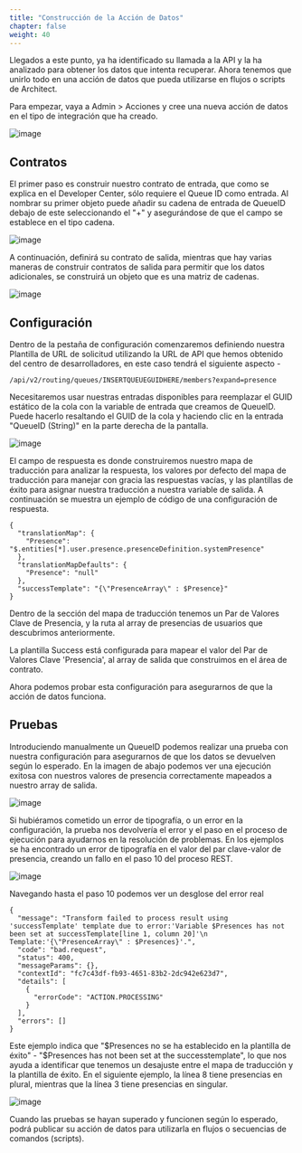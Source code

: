 ```yaml
---
title: "Construcción de la Acción de Datos"
chapter: false
weight: 40
---
```



Llegados a este punto, ya ha identificado su llamada a la API y la ha analizado para obtener los datos que intenta recuperar. Ahora tenemos que unirlo todo en una acción de datos que pueda utilizarse en flujos o scripts de Architect.

Para empezar, vaya a Admin > Acciones y cree una nueva acción de datos en el tipo de integración que ha creado.

![image](/images/createaction.PNG)

## Contratos
El primer paso es construir nuestro contrato de entrada, que como se explica en el Developer Center, sólo requiere el Queue ID como entrada. Al nombrar su primer objeto puede añadir su cadena de entrada de QueueID debajo de este seleccionando el "+" y asegurándose de que el campo se establece en el tipo cadena.

![image](/images/DAinputcontract.PNG)

A continuación, definirá su contrato de salida, mientras que hay varias maneras de construir contratos de salida para permitir que los datos adicionales, se construirá un objeto que es una matriz de cadenas.

![image](/images/DAoutputcontract.PNG)

## Configuración
Dentro de la pestaña de configuración comenzaremos definiendo nuestra Plantilla de URL de solicitud utilizando la URL de API que hemos obtenido del centro de desarrolladores, en este caso tendrá el siguiente aspecto -
```
/api/v2/routing/queues/INSERTQUEUEGUIDHERE/members?expand=presence
```
Necesitaremos usar nuestras entradas disponibles para reemplazar el GUID estático de la cola con la variable de entrada que creamos de QueueID. Puede hacerlo resaltando el GUID de la cola y haciendo clic en la entrada "QueueID (String)" en la parte derecha de la pantalla.

![image](/images/DAconfiginput.PNG)

El campo de respuesta es donde construiremos nuestro mapa de traducción para analizar la respuesta, los valores por defecto del mapa de traducción para manejar con gracia las respuestas vacías, y las plantillas de éxito para asignar nuestra traducción a nuestra variable de salida. A continuación se muestra un ejemplo de código de una configuración de respuesta.

```
{
  "translationMap": {
    "Presence": "$.entities[*].user.presence.presenceDefinition.systemPresence"
  },
  "translationMapDefaults": {
    "Presence": "null"
  },
  "successTemplate": "{\"PresenceArray\" : $Presence}"
}
```

Dentro de la sección del mapa de traducción tenemos un Par de Valores Clave de Presencia, y la ruta al array de presencias de usuarios que descubrimos anteriormente. 

La plantilla Success está configurada para mapear el valor del Par de Valores Clave 'Presencia', al array de salida que construimos en el área de contrato.

Ahora podemos probar esta configuración para asegurarnos de que la acción de datos funciona.

## Pruebas

Introduciendo manualmente un QueueID podemos realizar una prueba con nuestra configuración para asegurarnos de que los datos se devuelven según lo esperado.
En la imagen de abajo podemos ver una ejecución exitosa con nuestros valores de presencia correctamente mapeados a nuestro array de salida.

![image](/images/DAtest.PNG)

Si hubiéramos cometido un error de tipografía, o un error en la configuración, la prueba nos devolvería el error y el paso en el proceso de ejecución para ayudarnos en la resolución de problemas. En los ejemplos se ha encontrado un error de tipografía en el valor del par clave-valor de presencia, creando un fallo en el paso 10 del proceso REST.

![image](/images/DAtestfailure1.PNG)

Navegando hasta el paso 10 podemos ver un desglose del error real
```
{
  "message": "Transform failed to process result using 'successTemplate' template due to error:'Variable $Presences has not been set at successTemplate[line 1, column 20]'\n Template:'{\"PresenceArray\" : $Presences}'.",
  "code": "bad.request",
  "status": 400,
  "messageParams": {},
  "contextId": "fc7c43df-fb93-4651-83b2-2dc942e623d7",
  "details": [
    {
      "errorCode": "ACTION.PROCESSING"
    }
  ],
  "errors": []
}
```
Este ejemplo indica que "$Presences no se ha establecido en la plantilla de éxito" -  "$Presences has not been set at the successtemplate", lo que nos ayuda a identificar que tenemos un desajuste entre el mapa de traducción y la plantilla de éxito. En el siguiente ejemplo, la línea 8 tiene presencias en plural, mientras que la línea 3 tiene presencias en singular.

![image](/images/DAtestfailure2.PNG)

Cuando las pruebas se hayan superado y funcionen según lo esperado, podrá publicar su acción de datos para utilizarla en flujos o secuencias de comandos (scripts).